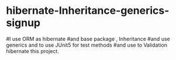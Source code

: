 # hibernate-Inheritance-generics-signup
#I use ORM as hibernate 
#and base package , Inheritance 
#and use generics and to use JUnit5 for test methods 
#and use to Validation hibernate this project.
